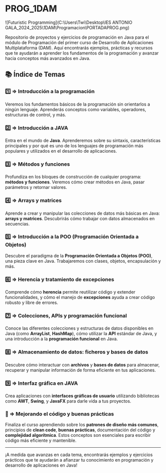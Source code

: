 # PROG_1DAM
![Futuristic Programming](C:\Users\Twi\Desktop\IES ANTONIO GALA_2024_2025\1DAM\Programacion\PORTADAPROG.png)

Repositorio de proyectos y ejercicios de programación en Java para el módulo de Programación del primer curso de Desarrollo de Aplicaciones Multiplataforma (DAM). Aquí encontrarás ejemplos, prácticas y recursos que te ayudarán a aprender los fundamentos de la programación y avanzar hacia conceptos más avanzados en Java.

## 📚 Índice de Temas

### 1️⃣ ⇒ Introducción a la programación
Veremos los fundamentos básicos de la programación sin orientarlos a ningún lenguaje. Aprenderás conceptos como variables, operadores, estructuras de control, y más.

### 2️⃣ ⇒ Introducción a JAVA
Entra en el mundo de **Java**. Aprenderemos sobre su sintaxis, características principales y por qué es uno de los lenguajes de programación más populares y utilizados en el desarrollo de aplicaciones.

### 3️⃣ ⇒ Métodos y funciones
Profundiza en los bloques de construcción de cualquier programa: **métodos y funciones**. Veremos cómo crear métodos en Java, pasar parámetros y retornar valores.

### 4️⃣ ⇒ Arrays y matrices
Aprende a crear y manipular las colecciones de datos más básicas en Java: **arrays y matrices**. Descubrirás cómo trabajar con datos almacenados en secuencias.

### 5️⃣ ⇒ Introducción a la POO (Programación Orientada a Objetos)
Descubre el paradigma de la **Programación Orientada a Objetos (POO)**, una pieza clave en Java. Trabajaremos con clases, objetos, encapsulación y más.

### 6️⃣ ⇒ Herencia y tratamiento de excepciones
Comprende cómo **herencia** permite reutilizar código y extender funcionalidades, y cómo el manejo de **excepciones** ayuda a crear código robusto y libre de errores.

### 7️⃣ ⇒ Colecciones, APIs y programación funcional
Conoce las diferentes colecciones y estructuras de datos disponibles en Java (como **ArrayList**, **HashMap**), cómo utilizar la **API** estándar de Java, y una introducción a la **programación funcional** en Java.

### 8️⃣ ⇒ Almacenamiento de datos: ficheros y bases de datos
Descubre cómo interactuar con **archivos** y **bases de datos** para almacenar, recuperar y manipular información de forma eficiente en tus aplicaciones.

### 9️⃣ ⇒ Interfaz gráfica en JAVA
Crea aplicaciones con **interfaces gráficas de usuario** utilizando bibliotecas como **AWT**, **Swing**, y **JavaFX** para darle vida a tus proyectos.

### 🔄 ⇒ Mejorando el código y buenas prácticas
Finaliza el curso aprendiendo sobre los **patrones de diseño más comunes**, principios de **clean code**, **buenas prácticas**, documentación del código y **complejidad algorítmica**. Estos conceptos son esenciales para escribir código más eficiente y mantenible.

---

¡A medida que avanzas en cada tema, encontrarás ejemplos y ejercicios prácticos que te ayudarán a afianzar tu conocimiento en programación y desarrollo de aplicaciones en Java!
